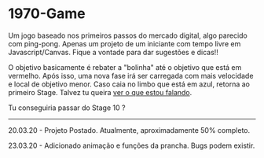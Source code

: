 # 1970-Game
Um jogo baseado nos primeiros passos do mercado digital, algo parecido com ping-pong.
Apenas um projeto de um iniciante com tempo livre em Javascript/Canvas. Fique a vontade para dar sugestões e dicas!!

O objetivo basicamente é rebater a "bolinha" até o objetivo que está em vermelho. Após isso, uma nova fase irá ser carregada
com mais velocidade e local de objetivo menor. Caso caia no limbo que está em azul, retorna ao primeiro Stage.
Talvez tu queira [ver o que estou falando](https://i.imgur.com/JBfNRjp.png).

Tu conseguiria passar do Stage 10 ?

<hr>

20.03.20 - Projeto Postado. Atualmente, aproximadamente 50% completo.

23.03.20 - Adicionado animação e funções da prancha. Bugs podem existir.
